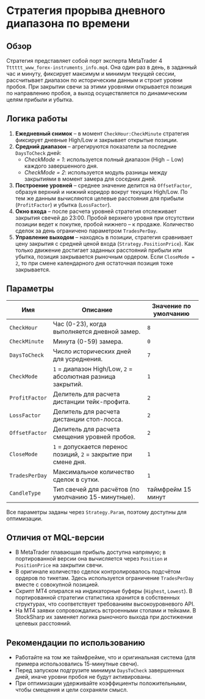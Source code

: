 # Стратегия прорыва дневного диапазона по времени

## Обзор
Стратегия представляет собой порт эксперта MetaTrader 4 `Tttttt_www_forex-instruments_info.mq4`. Она один раз в день, в заданный час и минуту, фиксирует максимум и минимум текущей сессии, рассчитывает диапазон по историческим данным и строит уровни пробоя. При закрытии свечи за этими уровнями открывается позиция по направлению пробоя, а выход осуществляется по динамическим целям прибыли и убытка.

## Логика работы
1. **Ежедневный снимок** – в момент `CheckHour:CheckMinute` стратегия фиксирует дневные High/Low и закрывает открытые позиции.
2. **Средний диапазон** – агрегируются показатели за последние `DaysToCheck` дней:
   - *CheckMode = 1*: используется полный диапазон (High − Low) каждого завершенного дня.
   - *CheckMode = 2*: используется модуль разницы между закрытиями в момент замера для соседних дней.
3. **Построение уровней** – среднее значение делится на `OffsetFactor`, образуя верхний и нижний коридор вокруг текущих High/Low. По тем же данным вычисляются целевые расстояния для прибыли (`ProfitFactor`) и убытка (`LossFactor`).
4. **Окно входа** – после расчета уровней стратегия отслеживает закрытия свечей до 23:00. Пробой верхнего уровня при отсутствии позиции ведет к покупке, пробой нижнего – к продаже. Количество сделок за день ограничено параметром `TradesPerDay`.
5. **Управление выходом** – находясь в позиции, стратегия сравнивает цену закрытия с средней ценой входа (`Strategy.PositionPrice`). Как только движение достигает заданных расстояний прибыли или убытка, позиция закрывается рыночным ордером. Если `CloseMode = 2`, то при смене календарного дня остаточная позиция тоже закрывается.

## Параметры
| Имя | Описание | Значение по умолчанию |
| --- | --- | --- |
| `CheckHour` | Час (0-23), когда выполняется дневной замер. | `8` |
| `CheckMinute` | Минута (0-59) замера. | `0` |
| `DaysToCheck` | Число исторических дней для усреднения. | `7` |
| `CheckMode` | `1` = диапазон High/Low, `2` = абсолютная разница закрытий. | `1` |
| `ProfitFactor` | Делитель для расчета дистанции тейк-профита. | `2` |
| `LossFactor` | Делитель для расчета дистанции стоп-лосса. | `2` |
| `OffsetFactor` | Делитель для расчета смещения уровней пробоя. | `2` |
| `CloseMode` | `1` = допускается перенос позиций, `2` = закрытие при смене дня. | `1` |
| `TradesPerDay` | Максимальное количество сделок в сутки. | `1` |
| `CandleType` | Тип свечей для расчётов (по умолчанию 15-минутные). | таймфрейм 15 минут |

Все параметры заданы через `Strategy.Param`, поэтому доступны для оптимизации.

## Отличия от MQL-версии
- В MetaTrader плавающая прибыль доступна напрямую; в портированной версии она вычисляется через `Position` и `PositionPrice` на закрытии свечи.
- В оригинале количество сделок контролировалось подсчётом ордеров по тикетам. Здесь используется ограничение `TradesPerDay` вместе с совокупной позицией.
- Скрипт MT4 опирался на индикаторные буферы (`Highest`, `Lowest`). В портированной стратегии статистика хранится в собственных структурах, что соответствует требованиям высокоуровневого API.
- На MT4 заявки сопровождались встроенными стопами и тейками. В StockSharp их заменяет логика рыночного выхода при достижении целевых расстояний.

## Рекомендации по использованию
- Работайте на том же таймфрейме, что и оригинальная система (для примера использовались 15-минутные свечи).
- Перед запуском подгрузите минимум `DaysToCheck` завершенных дней, иначе уровни пробоя не будут активированы.
- При оптимизации удерживайте коэффициенты положительными, чтобы смещения и цели сохраняли смысл.
